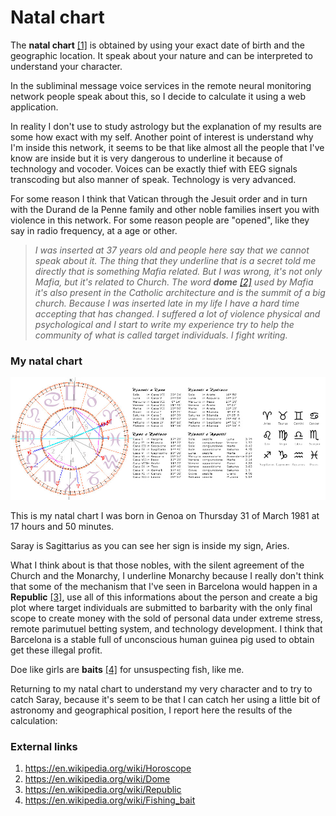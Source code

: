 # Natal chart

The **natal chart** [[1]](https://en.wikipedia.org/wiki/Horoscope) is obtained by using your exact date of birth and the geographic location. It speak about your nature and can be interpreted to understand your character. 

In the subliminal message voice services in the remote neural monitoring network people speak about this, so I decide to calculate it using a web application. 

In reality I don't use to study astrology but the explanation of my results are some how exact with my self. Another point of interest is understand why I'm inside this network, it seems to be that like almost all the people that I've know are inside but it is very dangerous to underline it because of technology and vocoder. Voices can be exactly thief with EEG signals transcoding but also manner of speak. Technology is very advanced. 

For some reason I think that Vatican through the Jesuit order and in turn with the Durand de la Penne family and other noble families insert you with violence in this network. For some reason people are "opened", like they say in radio frequency, at a age or other. 

> *I was inserted at 37 years old and people here say that we cannot speak about it. The thing that they underline that is a secret told me directly that is something Mafia related. But I was wrong, it's not only Mafia, but it's related to Church. The word **dome** [[2]](https://en.wikipedia.org/wiki/Dome) used by Mafia it's also present in the Catholic architecture and is the summit of a big church. Because I was inserted late in my life I have a hard time accepting that has changed. I suffered a lot of violence physical and psychological and I start to write my experience try to help the community of what is called target individuals. I fight writing.*

### My natal chart

![Carta Astrale](../Images/cartaastrale.jpg)

This is my natal chart I was born in Genoa on Thursday 31 of March 1981 at 17 hours and 50 minutes.

Saray is Sagittarius as you can see her sign is inside my sign, Aries.

What I think about is that those nobles, with the silent agreement of the Church and the Monarchy, I underline Monarchy because I really don't think that some of the mechanism that I've seen in Barcelona would happen in a **Republic** [[3]](https://en.wikipedia.org/wiki/Republic),  use all of this informations about the person and create a big plot where target individuals are submitted to barbarity with the only final scope to create money with the sold of personal data under extreme stress, remote parimutuel betting system, and technology development. I think that Barcelona is a stable full of unconscious human guinea pig used to obtain get these illegal profit.

Doe like girls are **baits** [[4]](https://en.wikipedia.org/wiki/Fishing_bait) for unsuspecting fish, like me.

Returning to my natal chart to understand my very character and to try to catch Saray, because it's seem to be that I can catch her using a little bit of astronomy and geographical position, I report here the results of the calculation:



### External links

1. https://en.wikipedia.org/wiki/Horoscope
2. https://en.wikipedia.org/wiki/Dome
3. https://en.wikipedia.org/wiki/Republic
4. https://en.wikipedia.org/wiki/Fishing_bait

